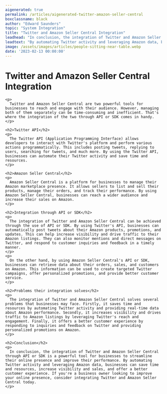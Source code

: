 ```yaml
---
aigenerated: true
permalink: /articles/aigenerated-twitter-amazon-seller-central
boxclassname: black
author: "Edward Saunders"
topic: "System Integration"
title: "Twitter and Amazon Seller Central Integration"
leadhead: "In conclusion, the integration of Twitter and Amazon Seller Central through API or SDK is a powerful tool for businesses to streamline their online presence and improve their performance"
leadtext: "By automating Twitter activity and leveraging Amazon data, businesses can save time and resources, increase visibility and sales, and offer a better customer experience. If you're a business owner looking to improve your online presence, consider integrating Twitter and Amazon Seller Central today."
image: /assets/images/articles/people-sitting-near-table.webp
date: '2023-02-13 00:00:00'
---
```

<div class="arttext">    <h1>Twitter and Amazon Seller Central Integration</h1>
    
    <p>
      Twitter and Amazon Seller Central are two powerful tools for businesses to reach and engage with their audience. However, managing both of them separately can be time-consuming and inefficient. That's where the integration of the two through API or SDK comes in handy.
    </p>
    
    <h2>Twitter API</h2>
    <p>
      The Twitter API (Application Programming Interface) allows developers to interact with Twitter's platform and perform various actions programmatically. This includes posting tweets, replying to users, searching for tweets, and much more. By using the Twitter API, businesses can automate their Twitter activity and save time and resources.
    </p>
    
    <h2>Amazon Seller Central</h2>
    <p>
      Amazon Seller Central is a platform for businesses to manage their Amazon marketplace presence. It allows sellers to list and sell their products, manage their orders, and track their performance. By using Amazon Seller Central, businesses can reach a wider audience and increase their sales on Amazon.
    </p>
    
    <h2>Integration through API or SDK</h2>
    <p>
      The integration of Twitter and Amazon Seller Central can be achieved through the use of API or SDK. By using Twitter's API, businesses can automatically post tweets about their Amazon products, promotions, and updates. This can help increase visibility and drive traffic to their Amazon listings. They can also monitor mentions and direct messages on Twitter, and respond to customer inquiries and feedback in a timely manner.
    </p>
    <p>
      On the other hand, by using Amazon Seller Central's API or SDK, businesses can retrieve data about their orders, sales, and customers on Amazon. This information can be used to create targeted Twitter campaigns, offer personalized promotions, and provide better customer service.
    </p>
    
    <h2>Problems their integration solves</h2>
    <p>
      The integration of Twitter and Amazon Seller Central solves several problems that businesses may face. Firstly, it saves time and resources by automating Twitter activity and providing real-time data about Amazon performance. Secondly, it increases visibility and drives traffic to Amazon listings by leveraging Twitter's reach and engagement. Finally, it offers a better customer experience by responding to inquiries and feedback on Twitter and providing personalized promotions on Amazon.
    </p>
    
    <h2>Conclusion</h2>
    <p>
      In conclusion, the integration of Twitter and Amazon Seller Central through API or SDK is a powerful tool for businesses to streamline their online presence and improve their performance. By automating Twitter activity and leveraging Amazon data, businesses can save time and resources, increase visibility and sales, and offer a better customer experience. If you're a business owner looking to improve your online presence, consider integrating Twitter and Amazon Seller Central today.
    </p>
    
</div>